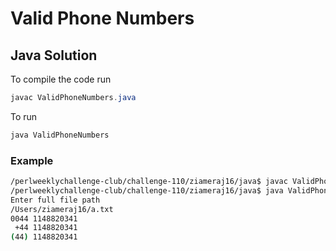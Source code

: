 # Valid Phone Numbers
## Java Solution

To compile the code run
```java
javac ValidPhoneNumbers.java
```
To run
```java
java ValidPhoneNumbers
```
### Example
```bash
/perlweeklychallenge-club/challenge-110/ziameraj16/java$ javac ValidPhoneNumbers.java
/perlweeklychallenge-club/challenge-110/ziameraj16/java$ java ValidPhoneNumbers
Enter full file path
/Users/ziameraj16/a.txt
0044 1148820341
 +44 1148820341
(44) 1148820341
```

